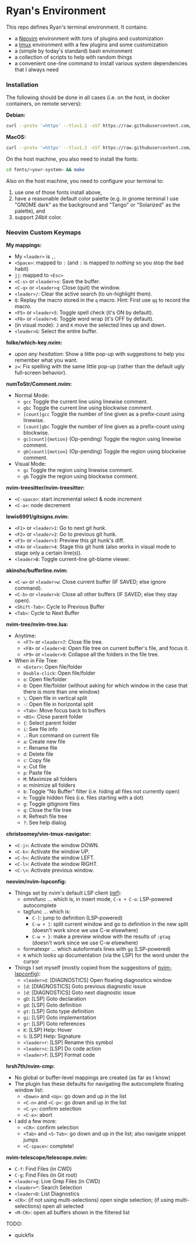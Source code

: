 # Ryan's Environment

This repo defines Ryan's terminal environment. It contains:
- a [Neovim](https://github.com/neovim/neovim) environment with tons of plugins and customization
- a [tmux](https://github.com/tmux/tmux/wiki) environment with a few plugins and some customization
- a (simple by today's standard) bash environment
- a collection of scripts to help with random things
- a convenient one-line command to install various system dependencies that I always need

### Installation

The following should be done in all cases (i.e. on the host, in docker containers, on remote servers):

**Debian:**
```bash
curl --proto '=https' --tlsv1.2 -sSf https://raw.githubusercontent.com/acu192/config-env/main/install_debian.bash | bash
```

**MacOS:**
```bash
curl --proto '=https' --tlsv1.2 -sSf https://raw.githubusercontent.com/acu192/config-env/main/install_macos.bash | bash
```

On the host machine, you also need to install the fonts:
```bash
cd fonts/<your-system> && make
```

Also on the host machine, you need to configure your terminal to:
1. use one of those fonts install above,
2. have a reasonable default color palette (e.g. in gnome terminal I use "GNOME dark" as the background and "Tango" or "Solarized" as the palette), and
3. support 24bit color.

### Neovim Custom Keymaps

**My mappings:**
 - My `<leader>` is `,`.
 - `<Space>`: mapped to `:` (and `:` is mapped to _nothing_ so you stop the bad habit)
 - `jj`: mapped to `<Esc>`
 - `<C-s>` or `<leader>s`: Save the buffer.
 - `<C-q>` or `<leader>q`: Close (quit) the window.
 - `<leader>/`: Clear the active search (to un-highlight them).
 - `Q`: Replay the macro stored in the `q` macro. Hint: First use `qq` to record the macro.
 - `<F5>` or `<leader>5`: Toggle spell check (it's ON by default).
 - `<F6>` or `<leader>6`: Toggle word wrap (it's OFF by default).
 - (in visual mode): `J` and `K` move the selected lines up and down.
 - `<leader>G`: Select the entire buffer.

**folke/which-key.nvim:**
 - _upon any hesitation_: Show a little pop-up with suggestions to help you remember what you want.
 - `z=`: Fix spelling with the same little pop-up (rather than the default ugly full-screen behavior).

**numToStr/Comment.nvim:**
 - Normal Mode:
   - `gcc` Toggle the current line using linewise comment.
   - `gbc` Toggle the current line using blockwise comment.
   - `[count]gcc` Toggle the number of line given as a prefix-count using linewise.
   - `[count]gbc` Toggle the number of line given as a prefix-count using blockwise.
   - `gc[count]{motion}` (Op-pending) Toggle the region using linewise comment.
   - `gb[count]{motion}` (Op-pending) Toggle the region using blockwise comment.
 - Visual Mode:
   - `gc` Toggle the region using linewise comment.
   - `gb` Toggle the region using blockwise comment.

**nvim-treesitter/nvim-treesitter:**
 - `<C-space>`: start incremental select & node increment
 - `<C-a>`: node decrement

**lewis6991/gitsigns.nvim:**
 - `<F1>` or `<leader>1`: Go to next git hunk.
 - `<F2>` or `<leader>2`: Go to previous git hunk.
 - `<F3>` or `<leader>3`: Preview this git hunk's diff.
 - `<F4>` or `<leader>4`: Stage this git hunk (also works in visual mode to stage only a certain line(s)).
 - `<leader>B`: Toggle current-line git-blame viewer.

**akinsho/bufferline.nvim:**
 - `<C-w>` or `<leader>w`: Close current buffer (IF SAVED; else ignore command).
 - `<C-b>` or `<leader>b`: Close all other buffers (IF SAVED; else they stay open).
 - `<Shift-Tab>`: Cycle to Previous Buffer
 - `<Tab>`: Cycle to Next Buffer

**nvim-tree/nvim-tree.lua:**
 - Anytime:
   - `<F7>` or `<leader>7`: Close file tree.
   - `<F8>` or `<leader>8`: Open file tree on current buffer's file, and focus it.
   - `<F9>` or `<leader>9`: Collapse all the folders in the file tree.
 - When in File Tree:
   - `<Enter>`: Open file/folder
   - `Double-click`: Open file/folder
   - `o`: Open file/folder
   - `O`: Open file/folder (without asking for which window in the case that there is more than one window)
   - `\`: Open file in vertical split
   - `-`: Open file in horizontal split
   - `<Tab>`: Move focus back to buffers
   - `<BS>`: Close parent folder
   - `{`: Select parent folder
   - `i`: See file info
   - `.`: Run command on current file
   - `a`: Create new file
   - `r`: Rename file
   - `d`: Delete file
   - `c`: Copy file
   - `x`: Cut file
   - `p`: Paste file
   - `M`: Maximize all folders
   - `m`: minimize all folders
   - `b`: Toggle "No Buffer" filter (i.e. hiding all files not currently open)
   - `h`: Toggle hidden files (i.e. files starting with a dot)
   - `g`: Toggle gitignore files
   - `q`: Close the file tree
   - `R`: Refresh file tree
   - `?`: See help dialog

**christoomey/vim-tmux-navigator:**
 - `<C-j>`: Activate the window DOWN.
 - `<C-k>`: Activate the window UP.
 - `<C-h>`: Activate the window LEFT.
 - `<C-l>`: Activate the window RIGHT.
 - `<C-\>`: Activate previous window.

**neovim/nvim-lspconfig:**
 - Things set by nvim's default LSP client ([ref](https://neovim.io/doc/user/lsp.html)):
   - omnifunc ... which is, in insert mode, `C-x + C-o`: LSP-powered autocomplete
   - tagfunc ... which is:
     - `C-]`: jump to definition (LSP-powered)
     - `C-w + ]`: split current window and go to definition in the new split (doesn't work since we use C-w elsewhere)
     - `C-w + }`: make a preview window with the results of `:ptag` (doesn't work since we use C-w elsewhere)
   - formatexpr ... which autoformats lines with `gq` (LSP-powered)
   - `K` which looks up documentation (via the LSP) for the word under the cursor
 - Things I set myself (mostly copied from the suggestions of [nvim-lspconfig](https://github.com/neovim/nvim-lspconfig#suggested-configuration)):
   - `<leader>d`: [DIAGNOSTICS] Open floating diagnostics window
   - `[d`: [DIAGNOSTICS] Goto previous diagnostic issue
   - `]d`: [DIAGNOSTICS] Goto next diagnostic issue
   - `gD`: [LSP] Goto declaration
   - `gd`: [LSP] Goto definition
   - `gt`: [LSP] Goto type definition
   - `gi`: [LSP] Goto implementation
   - `gr`: [LSP] Goto references
   - `K`: [LSP] Help: Hover
   - `S`: [LSP] Help: Signature
   - `<leader>r`: [LSP] Rename this symbol
   - `<leader>c`: [LSP] Do code action
   - `<leader>f`: [LSP] Format code

**hrsh7th/nvim-cmp:**
 - No global or buffer-level mappings are created (as far as I know)
 - The plugin has these defaults for navigating the autocomplete floating window list:
   - `<Down>` and `<Up>`: go down and up in the list
   - `<C-n>` and `<C-p>`: go down and up in the list
   - `<C-y>`: confirm selection
   - `<C-e>`: abort
 - I add a few more:
   - `<CR>`: confirm selection
   - `<Tab>` and `<S-Tab>`: go down and up in the list; also navigate snippet jumps
   - `<C-space>`: complete!

**nvim-telescope/telescope.nvim:**
 - `C-f`: Find Files (in CWD)
 - `C-g`: Find Files (in Git root)
 - `<leader>g`: Live Grep Files (in CWD)
 - `<leader>*`: Search Selection
 - `<leader>D`: List Diagnostics
 - `<CR>`: (if not using multi-selections) open single selection; (if using multi-selections) open all selected
 - `<M-CR>`: open all buffers shown in the filtered list

TODO:
 - quickfix
